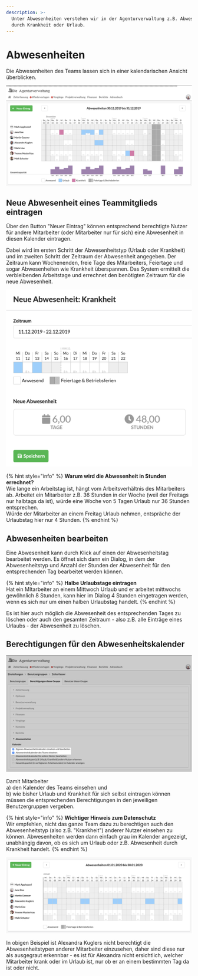 ```yaml
---
description: >-
  Unter Abwesenheiten verstehen wir in der Agenturverwaltung z.B. Abwesenheit
  durch Krankheit oder Urlaub.
---
```


# Abwesenheiten

Die Abwesenheiten des Teams lassen sich in einer kalendarischen Ansicht überblicken.

![](../../.gitbook/assets/absence-cal.png)

## Neue Abwesenheit eines Teammitglieds eintragen

Über den Button "Neuer Eintrag" können entsprechend berechtigte Nutzer für andere Mitarbeiter  \(oder Mitarbeiter nur für sich\) eine Abwesenheit in diesen Kalender eintragen.

Dabei wird im ersten Schritt der Abwesenheitstyp \(Urlaub oder Krankheit\) und im zweiten Schritt der Zeitraum der Abwesenheit angegeben. Der Zeitraum kann Wochenenden, freie Tage des Mitarbeiters, Feiertage und sogar Abwesenheiten wie Krankheit überspannen. Das System ermittelt die verbleibenden Arbeitstage und errechnet den benötigten Zeitraum für die neue Abwesenheit.

![](../../.gitbook/assets/bildschirmfoto-2020-01-19-um-14.14.18.png)

{% hint style="info" %}
**Warum wird die Abwesenheit in Stunden errechnet?**  
Wie lange ein Arbeitstag ist, hängt vom Arbeitsverhältnis des Mitarbeiters ab. Arbeitet ein Mitarbeiter z.B. 36 Stunden in der Woche \(weil der Freitags nur halbtags da ist\), würde eine Woche von 5 Tagen Urlaub nur 36 Stunden entsprechen.  
Würde der Mitarbeiter an einem Freitag Urlaub nehmen, entspräche der Urlaubstag hier nur 4 Stunden.
{% endhint %}

## Abwesenheiten bearbeiten

Eine Abwesenheit kann durch Klick auf einen der Abwesenheitstag bearbeitet werden. Es öffnet sich dann ein Dialog, in dem der Abwesenheitstyp und Anzahl der Stunden der Abwesenheit für den entsprechenden Tag bearbeitet werden können.

{% hint style="info" %}
**Halbe Urlaubstage eintragen**  
Hat ein MItarbeiter an einem Mittwoch Urlaub und er arbeitet mittwochs gewöhnlich 8 Stunden, kann hier im Dialog 4 Stunden eingetragen werden, wenn es sich nur um einen halben Urlaubstag handelt.
{% endhint %}

Es ist hier auch möglich die Abwesenheit des entsprechenden Tages zu löschen oder auch den gesamten Zeitraum - also z.B. alle Einträge eines Urlaubs - der Abwesenheit zu löschen.

## Berechtigungen für den Abwesenheitskalender

![](../../.gitbook/assets/absence-auth.png)

Damit Mitarbeiter   
a\) den Kalender des Teams einsehen und   
b\) wie bisher Urlaub und Krankheit für sich selbst eintragen können  
müssen die entsprechenden Berechtigungen in den jeweiligen Benutzergruppen vergeben. 

{% hint style="info" %}
**Wichtiger Hinweis zum Datenschutz**  
Wir empfehlen, nicht das ganze Team dazu zu berechtigen auch den Abwesenheitstyp \(also z.B. "Krankheit"\) anderer Nutzer einsehen zu können. Abwesenheiten werden dann einfach grau im Kalender angezeigt, unabhängig davon, ob es sich um Urlaub oder z.B. Abwesenheit durch Krankheit handelt.
{% endhint %}

![Ansicht f&#xFC;r die Mitarbeiterin &quot;Alexandra Kuglers&quot; ohne Berechtigung die Abwesenheitstypen anderer Nutzer.](../../.gitbook/assets/bildschirmfoto-2020-01-19-um-14.26.52.png)

In obigen Beispiel ist Alexandra Kuglers nicht berechtigt die Abwesenheitstypen anderer Mitarbeiter einzusehen, daher sind diese nur als ausgegraut erkennbar - es ist für Alexandra nicht ersichtlich, welcher Mitarbeiter krank oder im Urlaub ist, nur ob er an einem bestimmten Tag da ist oder nicht.

